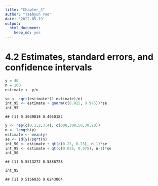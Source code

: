 ```yaml
---
title: "Chapter_4"
author: "Taehyun Yoo"
date: '2022-05-19'
output: 
  html_document: 
    keep_md: yes
---
```




# 4.2 Estimates, standard errors, and confidence intervals

```r
y = 40
n = 100
estimate <- y/n

se <- sqrt(estimate*(1-estimate)/n)
int_95 <- estimate + qnorm(c(0.025, 0.975))*se
int_95
```

```
## [1] 0.3039818 0.4960182
```

```r
y <- rep(c(0,1,2,3,4), c(600,300,50,30,20))
n <- length(y)
estimate <- mean(y)
se <- sd(y)/sqrt(n)
int_50 <- estimate + qt(c(0.25, 0.75), n-1)*se
int_95 <- estimate + qt(c(0.025, 0.975), n-1)*se
int_50
```

```
## [1] 0.5513272 0.5886728
```

```r
int_95
```

```
## [1] 0.5156936 0.6243064
```
